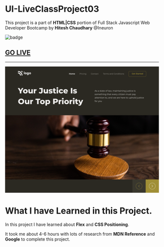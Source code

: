 # UI-LiveClassProject03
This project is a part of **HTML|CSS** portion of Full Stack Javascript Web Developer Bootcamp by **Hitesh Chaudhary** @Ineuron

![badge](https://img.shields.io/badge/Project-03-brightgreen)

## [GO LIVE](https://ui-project03.netlify.app/)
***
![image](./3.png)

# What I have Learned in this Project.

In this project I have learned about **Flex** and **CSS Positioning**.

It took me about 4-6 hours with lots of research from **MDN Reference** and **Google** to complete this project.
